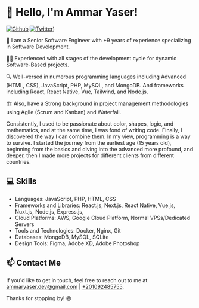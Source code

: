 # 👋 Hello, I'm Ammar Yaser! 

[![Github](https://img.shields.io/badge/GitHub-000000?style=for-the-badge&logo=GitHub&logoColor=white)](https://github.com/ammarbasuony) 
[![Twitter](https://img.shields.io/badge/Twitter-1DA1F2?style=for-the-badge&logo=twitter&logoColor=white)](https://twitter.com/EngAmmarYaser))

🚀 I am a Senior Software Engineer with +9 years of experience specializing in Software Development.

👨‍💻 Experienced with all stages of the development cycle for dynamic Software-Based projects.

🔍 Well-versed in numerous programming languages including Advanced (HTML, CSS), JavaScript, PHP, MySQL, and MongoDB. And frameworks including React, React Native, Vue, Tailwind, and Node.js.

🏗️ Also, have a Strong background in project management methodologies using Agile (Scrum and Kanban) and Waterfall.

Consistently, I used to be passionate about color, shapes, logic, and mathematics, and at the same time, I was fond of writing code. Finally, I discovered the way I can combine them. In my view, programming is a way to survive. I started the journey from the earliest age (15 years old), beginning from the basics and diving into the advanced more profound, and deeper, then I made more projects for different clients from different countries.

## 💻 Skills
- Languages: JavaScript, PHP, HTML, CSS
- Frameworks and Libraries: React.js, Next.js, React Native, Vue.js, Nuxt.js, Node.js, Express.js, 
- Cloud Platforms: AWS, Google Cloud Platform, Normal VPSs/Dedicated Servers
- Tools and Technologies: Docker, Nginx, Git
- Databases: MongoDB, MySQL, SQLite
- Design Tools: Figma, Adobe XD, Adobe Photoshop



## 📫 Contact Me
If you'd like to get in touch, feel free to reach out to me at [ammaryaser.dev@gmail.com](mailto:ammaryaser.dev@gmail.com) | [+201092485755](tel:+201092485755).

Thanks for stopping by! 😄
